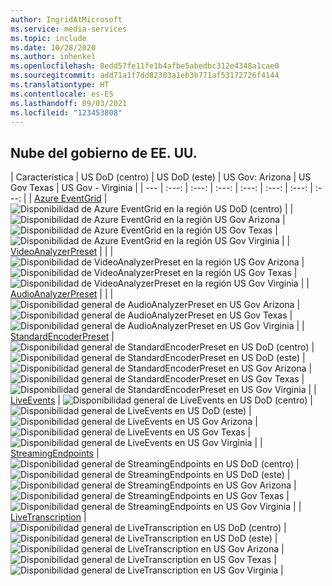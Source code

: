 ```yaml
---
author: IngridAtMicrosoft
ms.service: media-services
ms.topic: include
ms.date: 10/28/2020
ms.author: inhenkel
ms.openlocfilehash: 8edd57fe11fe1b4afbe5abedbc312e4348a1cae0
ms.sourcegitcommit: add71a1f7dd82303a1eb3b771af53172726f4144
ms.translationtype: HT
ms.contentlocale: es-ES
ms.lasthandoff: 09/03/2021
ms.locfileid: "123453808"
---
```

<!--Feature availability in region-->

## <a name="us-government-cloud"></a>Nube del gobierno de EE. UU.

| Característica |  US DoD (centro) | US DoD (este) | US Gov: Arizona | US Gov Texas | US Gov - Virginia |
| --- | :---: | :---: | :---: | :---: | :---: | :---: | :---: |
| [Azure EventGrid](../monitoring/reacting-to-media-services-events.md) | ![Disponibilidad de Azure EventGrid en la región US DoD (centro)](../media/azure-clouds-regions/ga.svg)   | <!-- US DoD East -->  | ![Disponibilidad de Azure EventGrid en la región US Gov Arizona](../media/azure-clouds-regions/ga.svg)    | ![Disponibilidad de Azure EventGrid en la región US Gov Texas](../media/azure-clouds-regions/ga.svg)   | ![Disponibilidad de Azure EventGrid en la región US Gov Virginia](../media/azure-clouds-regions/ga.svg)  |
| [VideoAnalyzerPreset](../analyze-video-audio-files-concept.md) |<!-- US DoD Central -->  | <!-- US DoD East -->  | ![Disponibilidad de VideoAnalyzerPreset en la región US Gov Arizona](../media/azure-clouds-regions/ga.svg)  | ![Disponibilidad de VideoAnalyzerPreset en la región US Gov Texas](../media/azure-clouds-regions/ga.svg)  | ![Disponibilidad de VideoAnalyzerPreset en la región US Gov Virginia](../media/azure-clouds-regions/ga.svg)  |
| [AudioAnalyzerPreset](../analyze-video-audio-files-concept.md) |<!-- US DoD Central -->  | <!-- US DoD East -->  | ![Disponibilidad general de AudioAnalyzerPreset en US Gov Arizona](../media/azure-clouds-regions/ga.svg)   | ![Disponibilidad general de AudioAnalyzerPreset en US Gov Texas](../media/azure-clouds-regions/ga.svg)  | ![Disponibilidad general de AudioAnalyzerPreset en US Gov Virginia](../media/azure-clouds-regions/ga.svg)  |
| [StandardEncoderPreset](../encode-concept.md) | ![Disponibilidad general de StandardEncoderPreset en US DoD (centro)](../media/azure-clouds-regions/ga.svg) | ![Disponibilidad general de StandardEncoderPreset en US DoD (este)](../media/azure-clouds-regions/ga.svg) | ![Disponibilidad general de StandardEncoderPreset en US Gov Arizona](../media/azure-clouds-regions/ga.svg) | ![Disponibilidad general de StandardEncoderPreset en US Gov Texas](../media/azure-clouds-regions/ga.svg) | ![Disponibilidad general de StandardEncoderPreset en US Gov Virginia](../media/azure-clouds-regions/ga.svg) |
| [LiveEvents](../stream-live-streaming-concept.md) | ![Disponibilidad general de LiveEvents en US DoD (centro)](../media/azure-clouds-regions/ga.svg) | ![Disponibilidad general de LiveEvents en US DoD (este)](../media/azure-clouds-regions/ga.svg) | ![Disponibilidad general de LiveEvents en US Gov Arizona](../media/azure-clouds-regions/ga.svg) | ![Disponibilidad general de LiveEvents en US Gov Texas](../media/azure-clouds-regions/ga.svg) | ![Disponibilidad general de LiveEvents en US Gov Virginia](../media/azure-clouds-regions/ga.svg) |
| [StreamingEndpoints](../stream-streaming-endpoint-concept.md) | ![Disponibilidad general de StreamingEndpoints en US DoD (centro)](../media/azure-clouds-regions/ga.svg) | ![Disponibilidad general de StreamingEndpoints en US DoD (este)](../media/azure-clouds-regions/ga.svg) | ![Disponibilidad general de StreamingEndpoints en US Gov Arizona](../media/azure-clouds-regions/ga.svg) | ![Disponibilidad general de StreamingEndpoints en US Gov Texas](../media/azure-clouds-regions/ga.svg) | ![Disponibilidad general de StreamingEndpoints en US Gov Virginia](../media/azure-clouds-regions/ga.svg) | 
| [LiveTranscription](../live-event-live-transcription-how-to.md) | ![Disponibilidad general de LiveTranscription en US DoD (centro)](../media/azure-clouds-regions/ga.svg) | ![Disponibilidad general de LiveTranscription en US DoD (este)](../media/azure-clouds-regions/ga.svg) | ![Disponibilidad general de LiveTranscription en US Gov Arizona](../media/azure-clouds-regions/ga.svg) | ![Disponibilidad general de LiveTranscription en US Gov Texas](../media/azure-clouds-regions/ga.svg) | ![Disponibilidad general de LiveTranscription en US Gov Virginia](../media/azure-clouds-regions/ga.svg) |
